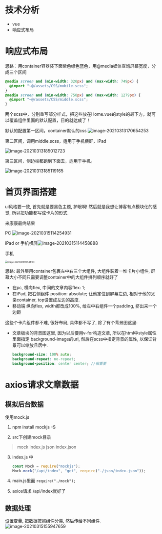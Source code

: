 # 技术分析

+ vue
+ 响应式布局



# 响应式布局

思路：用container容器装下面紫色绿色蓝色，用@media媒体查询屏幕宽度，分成三个区间
```scss
@media screen and (min-width: 320px) and (max-width: 749px) {
  @import "~@/assets/CSS/mobile.scss";
}
@media screen and (min-width: 750px) and (max-width: 1279px) {
  @import "~@/assets/CSS/middle.scss";
}
```
两个scss中，分别重写部分样式，把这些放在Home.vue的style的最下方，就可以覆盖组件里面的默认配置，目的就达成了！

默认的配置第一区间，container默认的css
![image-20210313170654253](https://ebcode.oss-cn-shanghai.aliyuncs.com/img/image-20210313170654253.png)



第二区间，调用middle.scss，适用于手机横屏，iPad

![image-20210313185012723](https://ebcode.oss-cn-shanghai.aliyuncs.com/img/image-20210313185012723.png)

第三区间，侧边栏都跑到下面去，适用于手机。

![image-20210313185119165](https://ebcode.oss-cn-shanghai.aliyuncs.com/img/image-20210313185119165.png)



# 首页界面搭建

ui风格要一致, 首先就是要黑色主题, 护眼啊! 然后就是我想让博客有点模块化的感觉, 所以把功能都写成卡片的形式.

来康康最终结果

PC
![image-20210315114254931](https://ebcode.oss-cn-shanghai.aliyuncs.com/img/image-20210315114254931.png)

iPad or 手机横屏![image-20210315114458888](https://ebcode.oss-cn-shanghai.aliyuncs.com/img/image-20210315114458888.png)

手机

<img src="https://ebcode.oss-cn-shanghai.aliyuncs.com/img/image-20210315114546181.png" alt="image-20210315114546181" style="zoom:50%;" />



思路:
最外层用container包裹左中右三个大组件, 大组件装着一堆卡片小组件, 屏幕大小不同只需要调整container中的大组件排列顺序就好了

+ 在pc, 横向flex, 中间的文章内容flex: 1;
+ 在iPad, 把右侧组件 position: absolute; 让他定位到屏幕左边, 相对于他的父亲container, top设置成左边的高度.
+ 移动端 纵向flex, width都改成100%, 给左中右组件一个padding, 挤出来一个边距

这些个卡片组件都不难, 很好布局, 具体都不写了, 除了有个背景图这里:

+ 文章板块的背景图这里, 因为以后要用v-for构造文章, 所以在html中style属性里面指定 background-image的url, 然后在scss中指定背景的属性, 以保证背景可以缩放且居中.

  ```scss
  background-size: 100% auto;
  background-repeat: no-repeat;
  background-position: center center; //很重要
  ```

  

# axios请求文章数据

## 模拟后台数据

使用mock.js

1.    npm install mockjs -S

2. src下创建mock目录

> 	mock
   > 		index.js
> 		json
   > 			index.json

3. index.js 中

   ```javascript
   const Mock = require("mockjs");
   Mock.mock("/api/index", "get", require("./json/index.json"));
   ```
   
4. main.js里面
   `require("./mock");`

5. axios请求 /api/index就好了

## 数据处理

设置变量, 把数据按照组件分类, 然后传给不同组件.
![image-20210315155947659](https://ebcode.oss-cn-shanghai.aliyuncs.com/img/image-20210315155947659.png)

